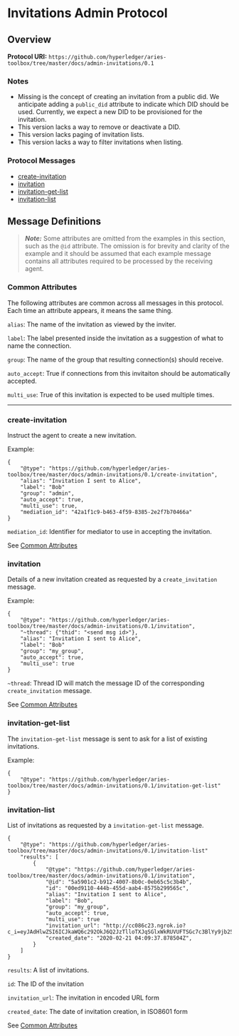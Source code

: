 Invitations Admin Protocol
==========================

## Overview

**Protocol URI:** `https://github.com/hyperledger/aries-toolbox/tree/master/docs/admin-invitations/0.1`

### Notes
- Missing is the concept of creating an invitation from a public did. We anticipate
adding a `public_did` attribute to indicate which DID should be used. Currently, we expect
a new DID to be provisioned for the invitation.
- This version lacks a way to remove or deactivate a DID.
- This version lacks paging of invitation lists.
- This version lacks a way to filter invitations when listing.

### Protocol Messages
- [create-invitation](#create-invitation)
- [invitation](#invitation)
- [invitation-get-list](#invitation-get-list)
- [invitation-list](#invitation-list)

## Message Definitions

> _**Note:**_ Some attributes are omitted from the examples in this section,
> such as the `@id` attribute. The omission is for brevity and clarity of the
> example and it should be assumed that each example message contains all
> attributes required to be processed by the receiving agent.

### Common Attributes
The following attributes are common across all messages in this protocol. Each time an attribute
 appears, it means the same thing.

`alias`: The name of the invitation as viewed by the inviter.

`label`: The label presented inside the invitation as a suggestion of what to name the connection.

`group`: The name of the group that resulting connection(s) should receive.

`auto_accept`: True if connections from this invitaiton should be automatically accepted.

`multi_use`: True of this invitation is expected to be used multiple times.

--------------------------------------------------------------------------------

### create-invitation
Instruct the agent to create a new invitation.

Example:
```jsonc
{
	"@type": "https://github.com/hyperledger/aries-toolbox/tree/master/docs/admin-invitations/0.1/create-invitation",
	"alias": "Invitation I sent to Alice",
	"label": "Bob"
	"group": "admin",
	"auto_accept": true,
	"multi_use": true,
	"mediation_id": "42a1f1c9-b463-4f59-8385-2e2f7b70466a"
}
```

`mediation_id`: Identifier for mediator to use in accepting the invitation.

See [Common Attributes](#common-attributes)

### invitation

Details of a new invitation created as requested by a `create_invitation` message.

Example:
```jsonc
{
	"@type": "https://github.com/hyperledger/aries-toolbox/tree/master/docs/admin-invitations/0.1/invitation",
	"~thread": {"thid": "<send msg id>"},
	"alias": "Invitation I sent to Alice",
	"label": "Bob"
	"group": "my_group",
	"auto_accept": true,
	"multi_use": true
}
```

`~thread`: Thread ID will match the message ID of the corresponding `create_invitation`
message.

See [Common Attributes](#common-attributes)


### invitation-get-list
The `invitation-get-list` message is sent to ask for a list of existing
invitations.

Example:
```jsonc
{
	"@type": "https://github.com/hyperledger/aries-toolbox/tree/master/docs/admin-invitations/0.1/invitation-get-list"
}
```


### invitation-list

List of invitations as requested by a `invitation-get-list` message.

```jsonc
{
	"@type": "https://github.com/hyperledger/aries-toolbox/tree/master/docs/admin-invitations/0.1/invitation-list"
    "results": [
        {
            "@type": "https://github.com/hyperledger/aries-toolbox/tree/master/docs/admin-invitations/0.1/invitation",
            "@id": "5a5901c2-b912-4007-8b0c-0eb65c5c3b4b",
            "id": "00ed9110-444b-455d-aab4-8575b299565c",
            "alias": "Invitation I sent to Alice",
            "label": "Bob",
            "group": "my_group",
            "auto_accept": true,
            "multi_use": true
            "invitation_url": "http://cc086c23.ngrok.io?c_i=eyJAdHlwZSI6ICJkaWQ6c292OkJ6Q2JzTlloTXJqSGlxWkRUVUFTSGc7c3BlYy9jb25uZWN0aW9ucy8xLjAvaW52aXRhdGlvbiIsICJAaWQiOiAiNzVmNjZmYmQtZDdiNS00Zjg0LWI4YjMtMjBmYzUxZTc1Njc0IiwgInJlY2lwaWVudEtleXMiOiBbIjdZVm0zQks3NHBROHhKU2h5QVJSZ29COTMxZFVtUmN5U2JTUGZIZFpqREsyIl0sICJzZXJ2aWNlRW5kcG9pbnQiOiAiaHR0cDovL2NjMDg2YzIzLm5ncm9rLmlvIiwgImxhYmVsIjogImxsbGxsIn0=",
            "created_date": "2020-02-21 04:09:37.878504Z",
        }
    ]
}
```

`results`: A list of invitations.

`id`: The ID of the invitation

`invitation_url`: The invitation in encoded URL form

`created_date`: The date of invitation creation, in ISO8601 form

See [Common Attributes](#common-attributes)
